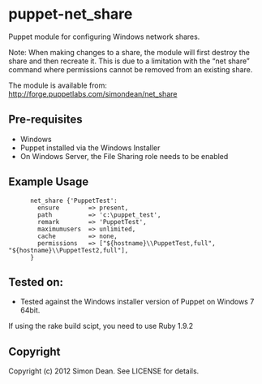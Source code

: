 puppet-net_share
================

Puppet module for configuring Windows network shares.

Note: When making changes to a share, the module will first destroy the share and then recreate it. This is due to a limitation with the “net share” command where permissions cannot be removed from an existing share.

The module is available from: http://forge.puppetlabs.com/simondean/net_share


## Pre-requisites

- Windows
- Puppet installed via the Windows Installer
- On Windows Server, the File Sharing role needs to be enabled


## Example Usage

```puppet
      net_share {'PuppetTest':
        ensure        => present,
        path          => 'c:\puppet_test',
        remark        => 'PuppetTest',
        maximumusers  => unlimited,
        cache         => none,
        permissions   => ["${hostname}\\PuppetTest,full", "${hostname}\\PuppetTest2,full"],
      }
```


## Tested on:

- Tested against the Windows installer version of Puppet on Windows 7 64bit. 

If using the rake build scipt, you need to use Ruby 1.9.2


## Copyright

Copyright (c) 2012 Simon Dean. See LICENSE for details.
